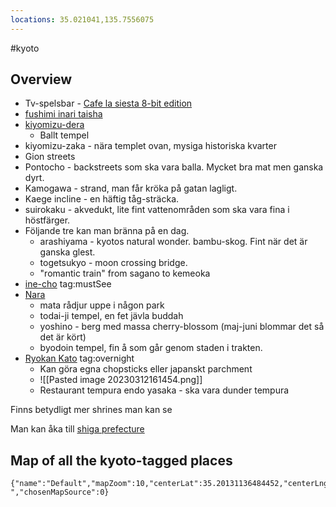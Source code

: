 ```yaml
---
locations: 35.021041,135.7556075
---
```

 #kyoto
## Overview
* Tv-spelsbar - [Cafe la siesta 8-bit edition ](https://cafelasiesta.com/online-shop/)
* [fushimi inari taisha](geo:34.966983,135.7747604)
* [kiyomizu-dera](geo:34.994303,135.7844388864188)
	* Ballt tempel
* kiyomizu-zaka - nära templet ovan, mysiga historiska kvarter 
* Gion streets
* Pontocho - backstreets som ska vara balla. Mycket bra mat men ganska dyrt. 
* Kamogawa - strand, man får kröka på gatan lagligt. 
* Kaege incline - en häftig  tåg-sträcka. 
* suirokaku - akvedukt, lite fint vattenområden som ska vara fina i höstfärger. 
* Följande tre kan man bränna på en dag.
	* arashiyama - kyotos natural wonder. bambu-skog. Fint när det är ganska glest. 
	* togetsukyo - moon crossing bridge. 
	* "romantic train" from sagano to kemeoka
* [ine-cho](geo:35.7146295,135.248496) tag:mustSee
* [Nara](geo:34.6845445,135.8048359)
	* mata rådjur uppe i någon park
	* todai-ji tempel, en fet jävla buddah
	* yoshino - berg med massa cherry-blossom (maj-juni blommar det så det är kört)
	* byodoin tempel, fin å som går genom staden i trakten. 
* [Ryokan Kato](geo:34.372276731461625,135.853262001717) tag:overnight
	* Kan göra egna chopsticks eller japanskt parchment
	* ![[Pasted image 20230312161454.png]]
	* Restaurant tempura endo yasaka - ska vara dunder tempura

Finns betydligt mer shrines man kan se

Man kan åka till [shiga prefecture](geo:35.247154,136.109385)

## Map of all the kyoto-tagged places
```mapview
{"name":"Default","mapZoom":10,"centerLat":35.20131136484452,"centerLng":135.67840576171878,"query":"tag:#kyoto ","chosenMapSource":0}
```
